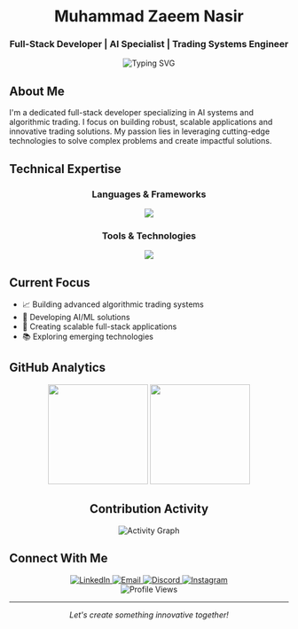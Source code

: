 <div align="center">
  
# Muhammad Zaeem Nasir
### Full-Stack Developer | AI Specialist | Trading Systems Engineer

</div>

<div align="center">
  <img src="https://readme-typing-svg.herokuapp.com?font=Montserrat&pause=1000&color=2E5C8A&width=435&lines=Full-Stack+Developer+from+United+Kingdom+🇬🇧;AI+and+Algorithmic+Trading+Specialist;Continuous+Learner+%26+Innovator" alt="Typing SVG" />
</div>

## About Me
I'm a dedicated full-stack developer specializing in AI systems and algorithmic trading. I focus on building robust, scalable applications and innovative trading solutions. My passion lies in leveraging cutting-edge technologies to solve complex problems and create impactful solutions.

## Technical Expertise

<div align="center">
  <h3>Languages & Frameworks</h3>
  <a href="https://skillicons.dev">
    <img src="https://skillicons.dev/icons?i=cpp,python,react,cs,js,html,css&percs=50" />
  </a>
  
  <h3>Tools & Technologies</h3>
  <a href="https://skillicons.dev">
    <img src="https://skillicons.dev/icons?i=git,nodejs,mongodb,firebase,postman&percs=50" />
  </a>
</div>

## Current Focus
- 📈 Building advanced algorithmic trading systems
- 🤖 Developing AI/ML solutions
- 🔧 Creating scalable full-stack applications
- 📚 Exploring emerging technologies

## GitHub Analytics

<div align="center">
  <img height="180em" src="https://github-readme-stats.vercel.app/api?username=mzaeemnasir&show_icons=true&theme=github_dark&include_all_commits=true&count_private=true&hide_border=true"/>
  <img height="180em" src="https://github-readme-stats.vercel.app/api/top-langs/?username=mzaeemnasir&layout=compact&langs_count=8&theme=github_dark&hide_border=true"/>
</div>

<div align="center">
  
## Contribution Activity
![Activity Graph](https://github-readme-activity-graph.vercel.app/graph?username=mzaeemnasir&theme=react-dark&hide_border=true&area=true)

</div>

## Connect With Me

<div align="center">
  <a href="https://www.linkedin.com/in/mzaeemnasir/">
    <img alt="LinkedIn" src="https://img.shields.io/badge/LinkedIn-%230077B5.svg?style=for-the-badge&logo=linkedin&logoColor=white"/>
  </a>
  <a href="mailto:m.zaeem.nasir@gmail.com">
    <img alt="Email" src="https://img.shields.io/badge/Email-D14836?style=for-the-badge&logo=gmail&logoColor=white"/>
  </a>
  <a href="https://discordapp.com/users/608254748335931402">
    <img alt="Discord" src="https://img.shields.io/badge/Discord-%237289DA.svg?style=for-the-badge&logo=discord&logoColor=white"/>
  </a>
  <a href="https://www.instagram.com/mzaeemnasir/">
    <img alt="Instagram" src="https://img.shields.io/badge/Instagram-%23E4405F.svg?style=for-the-badge&logo=Instagram&logoColor=white"/>
  </a>
</div>

<div align="center">
  <img src="https://komarev.com/ghpvc/?username=mzaeemnasir&color=blueviolet&style=flat-square" alt="Profile Views" />
</div>

---

<div align="center">
  <i>Let's create something innovative together!</i>
</div>
